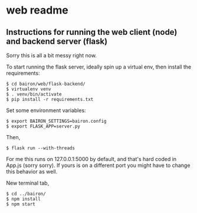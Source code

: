 # web readme
## Instructions for running the web client (node) and backend server (flask)

Sorry this is all a bit messy right now.

To start running the flask server, ideally spin up a virtual env, then install
the requirements:

```
$ cd bairon/web/flask-backend/
$ virtualenv venv
$ . venv/bin/activate
$ pip install -r requirements.txt
```

Set some environment variables:

```
$ export BAIRON_SETTINGS=bairon.config
$ export FLASK_APP=server.py
```

Then,

```
$ flask run --with-threads
```

For me this runs on 127.0.0.1:5000 by default, and that's hard coded in App.js
(sorry sorry). If yours is on a different port you might have to change this
behavior as well.

New terminal tab,

```
$ cd ../bairon/
$ npm install
$ npm start
```
